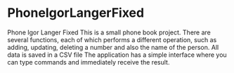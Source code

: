 # PhoneIgorLangerFixed
Phone Igor Langer Fixed
This is a small phone book project. There are several functions, each of which performs a different operation, such as adding, updating, deleting a number and also the name of the person. All data is saved in a CSV file The application has a simple interface where you can type commands and immediately receive the result.
